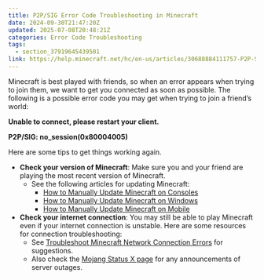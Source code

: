 ```yaml
---
title: P2P/SIG Error Code Troubleshooting in Minecraft
date: 2024-09-30T21:47:20Z
updated: 2025-07-08T20:48:21Z
categories: Error Code Troubleshooting
tags:
  - section_37919645439501
link: https://help.minecraft.net/hc/en-us/articles/30688884111757-P2P-SIG-Error-Code-Troubleshooting-in-Minecraft
---
```


Minecraft is best played with friends, so when an error appears when trying to join them, we want to get you connected as soon as possible. The following is a possible error code you may get when trying to join a friend’s world:

**Unable to connect, please restart your client.**

**P2P/SIG: no_session(0x80004005)**

Here are some tips to get things working again.

- **Check your version of Minecraft**: Make sure you and your friend are playing the most recent version of Minecraft.
  - See the following articles for updating Minecraft:
    - [How to Manually Update Minecraft on Consoles](../Download-Install/Manually-Update-Minecraft-on-Consoles.md)
    - [How to Manually Update Minecraft on Windows](../Download-Install/Manually-Update-Minecraft-on-Windows.md)
    - [How to Manually Update Minecraft on Mobile](../Download-Install/Manually-Update-Minecraft-on-Mobile-Devices.md)
- **Check your internet connection**: You may still be able to play Minecraft even if your internet connection is unstable. Here are some resources for connection troubleshooting:
  - See [Troubleshoot Minecraft Network Connection Errors](../Performance-Troubleshooting/Troubleshoot-Minecraft-Network-Connection-Errors.md) for suggestions.
  - Also check the [Mojang Status X page](https://x.com/MojangStatus) for any announcements of server outages.
